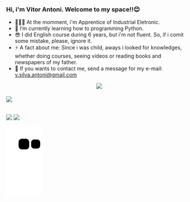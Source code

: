 ### Hi, i'm Vitor Antoni. Welcome to my space!!😊

- 👷🏼‍♂️ At the momment, i'm Apprentice of Industrial Eletronic.
- 🌱 I’m currently learning how to programming Python.
- 😎 I did English course during 6 years, but i'm not fluent. So, if i comit some mistake, please, ignore it.
- ⚡ A fact about me: Since i was child, aways i looked for knowledges, whether doing courses, seeing videos or reading books and newspapers of my father.
- 📩 If you wants to contact me, send a message for my e-mail: v.silva.antoni@gmail.com

<div align="center">
  <a href="https://github.com/vitor-antoni">
  <img height="160em" src="https://github-readme-stats.vercel.app/api?username=vitor-antoni&show_icons=true&theme=blue&include_all_commits=true&count_private=true"/>
</div>
<div style="display: inline_block"><br>
  <a href="" target="_blank"><img src="https://img.shields.io/badge/Python-3776AB?style=for-the-badge&logo=python&logoColor=white" target="_blank"></a>
</div>
  
##
  
<div> 
  <a href="https://www.instagram.com/antoni_vitor/" target="_blank"><img src="https://img.shields.io/badge/-Instagram-%23E4405F?style=for-the-badge&logo=instagram&logoColor=white" target="_blank"></a>
 <a href="https://twitter.com/v_antoniii" target="_blank"><img src="https://img.shields.io/badge/Twitter-1DA1F2?style=for-the-badge&logo=twitter&logoColor=white" target="_blank"></a> 

  ![Snake animation](https://github.com/vitor-antoni/vitor-antoni/blob/output/github-contribution-grid-snake.svg)
 
  </div>
  
  
